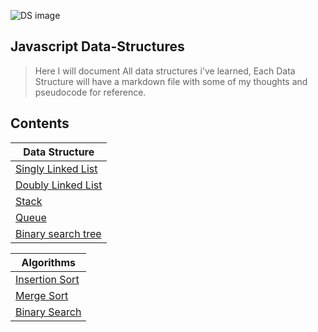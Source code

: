 
![DS image](https://miro.medium.com/max/3840/0*q3GNg6zIUYoqQbIs.png)

## Javascript Data-Structures 
> Here I will document All data structures i've learned, Each Data Structure will have a markdown file with some of my thoughts and pseudocode for reference.  

## Contents

Data Structure| 
------------ | 
[Singly Linked List](https://github.com/antman999/Javascript-data-structures/tree/main/SinglyLinkedList) | 
[Doubly Linked List](https://github.com/antman999/Javascript-data-structures/tree/main/DoublyLinkedList) | 
[Stack](https://github.com/antman999/Javascript-data-structures/tree/main/Stack) |
[Queue](https://github.com/antman999/Javascript-data-structures/tree/main/Queue) | 
[Binary search tree](https://github.com/antman999/Javascript-data-structures/tree/main/BinarySearchTree)|


Algorithms| 
------------ | 
[Insertion Sort](https://github.com/antman999/Javascript-data-structures/tree/main/InsertionSort) | 
[Merge Sort](https://github.com/antman999/Javascript-data-structures/tree/main/mergeSort) | 
[Binary Search](https://github.com/antman999/Javascript-data-structures/tree/main/BinarySearch) |

